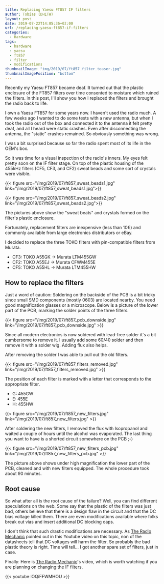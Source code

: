 ```yaml
---
title: Replacing Yaesu FT857 IF filters
author: Tobias (DH1TW)
layout: post
date: 2019-07-22T14:05:36+02:00
url: /replacing-yaesu-ft857-if-filters
categories:
  - Hardware
tags:
  - hardware
  - yaesu
  - ft857
  - filter
  - modifications
thumbnailImage: "img/2019/07/ft857_filter_teaser.jpg"
thumbnailImagePosition: "bottom"
---
```


Recently my Yaesu FT857 became deaf. It turned out that the plastic enclosure of
the FT857 filters over time consented to moisture which ruined the filters.
In this post, I'll show you how I replaced the filters and brought the radio back
to life.

<!--more-->

I own a Yaesu FT857 for some years now. I haven't used the radio much. A few
weeks ago I wanted to do some tests with a new antenna, but when I took the
radio out of the box and connected it to the antenna it felt pretty deaf, and
all I heard were static crashes. Even after disconnecting the antenna, the
"static" crashes remained. So obviously something was wrong.

I was a bit surprised because so far the radio spent most of its life in
the OEM's box.

So it was time for a visual inspection of the radio's inners. My eyes felt
pretty soon on the IF filter stage. On top of the plastic housing of the 455kHz
filters (CF5, CF3, and CF2) sweat beads and some sort of crystals were visible.

{{< figure src="/img/2019/07/ft857_sweat_beads1.jpg" link="/img/2019/07/ft857_sweat_beads1.jpg">}}

{{< figure src="/img/2019/07/ft857_sweat_beads2.jpg" link="/img/2019/07/ft857_sweat_beads2.jpg">}}

The pictures above show the "sweat beats" and crystals formed on the filter's
plastic enclosure.

Fortunately, replacement filters are inexpensive (less than 10€) and commonly
available from large electronics distributors or eBay.

I decided to replace the three TOKO filters with pin-compatible filters
from Murata.

- CF3: TOKO A55GK -> Murata LTM455GW
- CF2: TOKO A55EJ -> Murata CFWM455E
- CF5: TOKO A55HL -> Murata LTM455HW

## How to replace the filters

Just a word of caution: Soldering on the backside of the PCB is a bit tricky
since small SMD components (mostly 0603) are located nearby. You need good
magnification glasses or a microscope. Below is a picture of the lower part
of the PCB, marking the solder points of the three filters.

{{< figure src="/img/2019/07/ft857_pcb_downside.jpg" link="/img/2019/07/ft857_pcb_downside.jpg" >}}

Since all modern electronics is now soldered with lead-free solder it's a bit
cumbersome to remove it. I usually add some 60/40 solder and then remove it with
a solder wig. Adding flux also helps.

After removing the solder I was able to pull out the old filters.

{{< figure src="/img/2019/07/ft857_filters_removed.jpg" link="/img/2019/07/ft857_filters_removed.jpg" >}}

The position of each filter is marked with a letter that corresponds to the
appropriate filter.

- G: 455GW
- E: 455E
- H: 455HW

{{< figure src="/img/2019/07/ft857_new_filters.jpg" link="/img/2019/07/ft857_new_filters.jpg" >}}

After soldering the new filters, I removed the flux with Isopropanol and waited
a couple of hours until the alcohol was evaporated. The last thing you want to
have is a shorted circuit somewhere on the PCB ;-)

{{< figure src="/img/2019/07/ft857_new_filters_pcb.jpg" link="/img/2019/07/ft857_new_filters_pcb.jpg" >}}

The picture above shows under high magnification the lower part of the PCB,
cleaned and with new filters equipped. The whole procedure took about 90 minutes.

## Root cause

So what after all is the root cause of the failure? Well, you can find different
speculations on the web. Some say that the plastic of the filters was just bad,
others believe that there is a design flaw in the circuit and that the DC bias
voltage killed them. There are even modifications available where folks break out
vias and insert additional DC blocking caps.

I don't think that such drastic modifications are necessary. As
[The Radio Mechanic](https://www.youtube.com/channel/UCckddeQWd8Jefct3IP8xbRw)
pointed out in this Youtube video on this topic, non of the datasheets tell that DC voltages will harm the filter. So probably the bad plastic theory
is right. Time will tell... I got another spare set of filters, just in case.

Finally: Here is
[The Radio Mechanic](https://www.youtube.com/channel/UCckddeQWd8Jefct3IP8xbRw)'s
video, which is worth watching if you are planning on changing the
IF filters.

{{< youtube lOQiFFWMHOU >}}